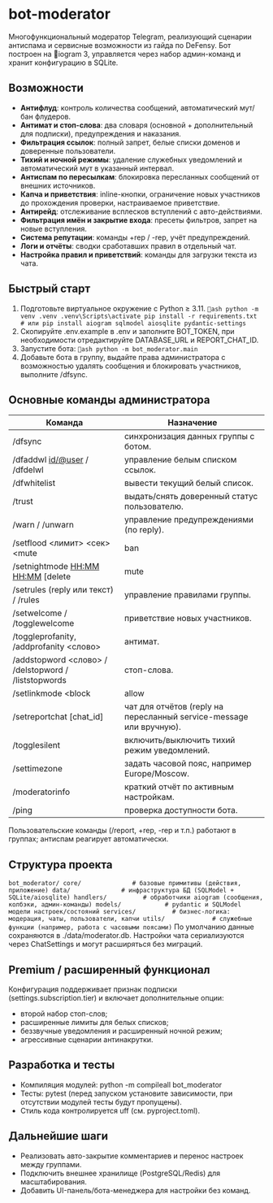 ﻿# bot-moderator

Многофункциональный модератор Telegram, реализующий сценарии антиспама и сервисные возможности из гайда по DeFensy. Бот построен на iogram 3, управляется через набор админ-команд и хранит конфигурацию в SQLite.

## Возможности
- **Антифлуд**: контроль количества сообщений, автоматический мут/бан флудеров.
- **Антимат и стоп-слова**: два словаря (основной + дополнительный для подписки), предупреждения и наказания.
- **Фильтрация ссылок**: полный запрет, белые списки доменов и доверенные пользователи.
- **Тихий и ночной режимы**: удаление служебных уведомлений и автоматический мут в указанный интервал.
- **Антиспам по пересылкам**: блокировка пересланных сообщений от внешних источников.
- **Капча и приветствия**: inline-кнопки, ограничение новых участников до прохождения проверки, настраиваемое приветствие.
- **Антирейд**: отслеживание всплесков вступлений с авто-действиями.
- **Фильтрация имён и закрытие входа**: пресеты фильтров, запрет на новые вступления.
- **Система репутации**: команды +rep / -rep, учёт предупреждений.
- **Логи и отчёты**: сводки сработавших правил в отдельный чат.
- **Настройка правил и приветствий**: команды для загрузки текста из чата.

## Быстрый старт
1. Подготовьте виртуальное окружение с Python ≥ 3.11.
   `ash
   python -m venv .venv
   .venv\Scripts\activate
   pip install -r requirements.txt  # или pip install aiogram sqlmodel aiosqlite pydantic-settings
   `
2. Скопируйте .env.example в .env и заполните BOT_TOKEN, при необходимости отредактируйте DATABASE_URL и REPORT_CHAT_ID.
3. Запустите бота:
   `ash
   python -m bot_moderator.main
   `
4. Добавьте бота в группу, выдайте права администратора с возможностью удалять сообщения и блокировать участников, выполните /dfsync.

## Основные команды администратора
| Команда | Назначение |
|---------|------------|
| /dfsync | синхронизация данных группы с ботом. |
| /dfaddwl <id/@user> / /dfdelwl | управление белым списком ссылок. |
| /dfwhitelist | вывести текущий белый список. |
| /trust | выдать/снять доверенный статус пользователю. |
| /warn / /unwarn | управление предупреждениями (по reply). |
| /setflood <лимит> <сек> <mute|ban|delete> | настройка антифлуда. |
| /setnightmode <HH:MM> <HH:MM> [delete|mute|off] | ночной режим. |
| /setrules (reply или текст) / /rules | управление правилами группы. |
| /setwelcome / /togglewelcome | приветствие новых участников. |
| /toggleprofanity, /addprofanity <слово> | антимат. |
| /addstopword <слово> / /delstopword / /liststopwords | стоп-слова. |
| /setlinkmode <block|allow|trust> | режим работы ссылок. |
| /setreportchat [chat_id] | чат для отчётов (reply на пересланный service-message или вручную). |
| /togglesilent | включить/выключить тихий режим уведомлений. |
| /settimezone <TZ> | задать часовой пояс, например Europe/Moscow. |
| /moderatorinfo | краткий отчёт по активным настройкам. |
| /ping | проверка доступности бота. |

Пользовательские команды (/report, +rep, -rep и т.п.) работают в группах; антиспам реагирует автоматически.

## Структура проекта
`
bot_moderator/
  core/              # базовые примитивы (действия, приложение)
  data/              # инфраструктура БД (SQLModel + SQLite/aiosqlite)
  handlers/          # обработчики aiogram (сообщения, колбэки, админ-команды)
  models/            # pydantic и SQLModel модели настроек/состояний
  services/          # бизнес-логика: модерация, чаты, пользователи, капчи
  utils/             # служебные функции (например, работа с часовыми поясами)
`
По умолчанию данные сохраняются в ./data/moderator.db. Настройки чата сериализуются через ChatSettings и могут расширяться без миграций.

## Premium / расширенный функционал
Конфигурация поддерживает признак подписки (settings.subscription.tier) и включает дополнительные опции:
- второй набор стоп-слов;
- расширенные лимиты для белых списков;
- беззвучные уведомления и расширенный ночной режим;
- агрессивные сценарии антинакрутки.

## Разработка и тесты
- Компиляция модулей: python -m compileall bot_moderator
- Тесты: pytest (перед запуском установите зависимости, при отсутствии модулей тесты будут пропущены).
- Стиль кода контролируется uff (см. pyproject.toml).

## Дальнейшие шаги
- Реализовать авто-закрытие комментариев и перенос настроек между группами.
- Подключить внешнее хранилище (PostgreSQL/Redis) для масштабирования.
- Добавить UI-панель/бота-менеджера для настройки без команд.
